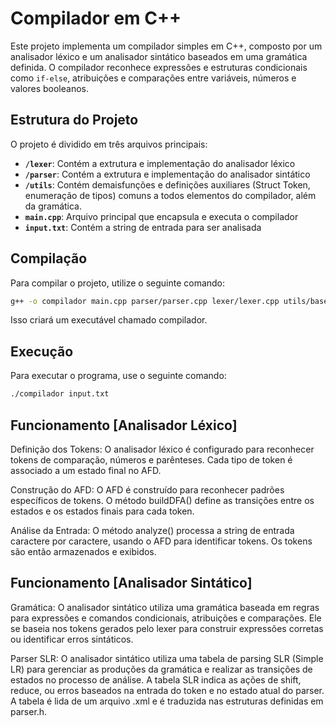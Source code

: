 # Compilador em C++

Este projeto implementa um compilador simples em C++, composto por um analisador léxico e um analisador sintático baseados em uma gramática definida. O compilador reconhece expressões e estruturas condicionais como `if-else`, atribuições e comparações entre variáveis, números e valores booleanos.


## Estrutura do Projeto

O projeto é dividido em três arquivos principais:

- **`/lexer`**: Contém a extrutura e implementação do analisador léxico
- **`/parser`**: Contém a extrutura e implementação do analisador sintático
- **`/utils`**: Contém demaisfunções e definições auxiliares (Struct Token, enumeração de tipos) comuns a todos elementos do compilador, além da gramática.
- **`main.cpp`**: Arquivo principal que encapsula e executa o compilador
- **`input.txt`**: Contém a string de entrada para ser analisada

## Compilação

Para compilar o projeto, utilize o seguinte comando:

```bash
g++ -o compilador main.cpp parser/parser.cpp lexer/lexer.cpp utils/base.cpp utils/tinyxml2.cpp parser/semActions.cpp
```

Isso criará um executável chamado compilador.

## Execução
Para executar o programa, use o seguinte comando:

```bash
./compilador input.txt
```


## Funcionamento [Analisador Léxico]
Definição dos Tokens: O analisador léxico é configurado para reconhecer tokens de comparação, números e parênteses. Cada tipo de token é associado a um estado final no AFD.

Construção do AFD: O AFD é construído para reconhecer padrões específicos de tokens. O método buildDFA() define as transições entre os estados e os estados finais para cada token.

Análise da Entrada: O método analyze() processa a string de entrada caractere por caractere, usando o AFD para identificar tokens. Os tokens são então armazenados e exibidos.

## Funcionamento [Analisador Sintático]

Gramática: O analisador sintático utiliza uma gramática baseada em regras para expressões e comandos condicionais, atribuições e comparações. Ele se baseia nos tokens gerados pelo lexer para construir expressões corretas ou identificar erros sintáticos.

Parser SLR: O analisador sintático utiliza uma tabela de parsing SLR (Simple LR) para gerenciar as produções da gramática e realizar as transições de estados no processo de análise. A tabela SLR indica as ações de shift, reduce, ou erros baseados na entrada do token e no estado atual do parser. A tabela é lida de um arquivo .xml e é traduzida nas estruturas definidas em parser.h.
